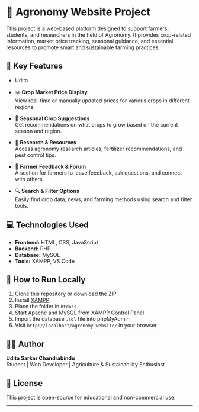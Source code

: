 # 🌾 Agronomy Website Project

This project is a web-based platform designed to support farmers, students, and researchers in the field of Agronomy. It provides crop-related information, market price tracking, seasonal guidance, and essential resources to promote smart and sustainable farming practices.

## 🚜 Key Features
- Udita 
- 📊 **Crop Market Price Display**  
  View real-time or manually updated prices for various crops in different regions.

- 📅 **Seasonal Crop Suggestions**  
  Get recommendations on what crops to grow based on the current season and region.

- 🧪 **Research & Resources**  
  Access agronomy research articles, fertilizer recommendations, and pest control tips.

- 💬 **Farmer Feedback & Forum**  
  A section for farmers to leave feedback, ask questions, and connect with others.

- 🔍 **Search & Filter Options**  
  Easily find crop data, news, and farming methods using search and filter tools.

## 💻 Technologies Used

- **Frontend:** HTML, CSS, JavaScript  
- **Backend:** PHP  
- **Database:** MySQL  
- **Tools:** XAMPP, VS Code



## 🚀 How to Run Locally

1. Clone this repository or download the ZIP
2. Install [XAMPP](https://www.apachefriends.org/index.html)
3. Place the folder in `htdocs`
4. Start Apache and MySQL from XAMPP Control Panel
5. Import the database `.sql` file into phpMyAdmin
6. Visit `http://localhost/agronomy-website/` in your browser

## 🙋‍♀️ Author

**Udita Sarkar Chandrabindu**  
Student | Web Developer | Agriculture & Sustainability Enthusiast

## 📜 License

This project is open-source for educational and non-commercial use.

---


